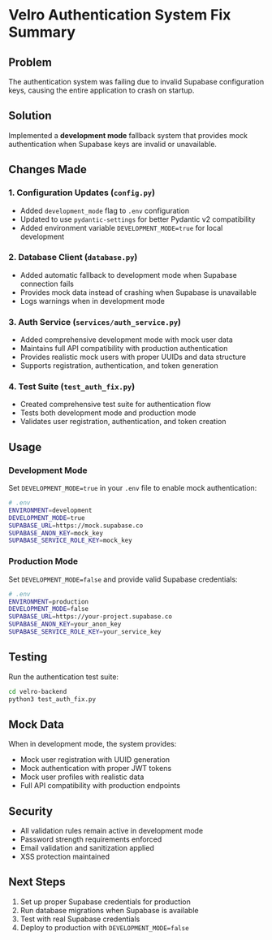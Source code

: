 # Velro Authentication System Fix Summary

## Problem
The authentication system was failing due to invalid Supabase configuration keys, causing the entire application to crash on startup.

## Solution
Implemented a **development mode** fallback system that provides mock authentication when Supabase keys are invalid or unavailable.

## Changes Made

### 1. Configuration Updates (`config.py`)
- Added `development_mode` flag to `.env` configuration
- Updated to use `pydantic-settings` for better Pydantic v2 compatibility
- Added environment variable `DEVELOPMENT_MODE=true` for local development

### 2. Database Client (`database.py`)
- Added automatic fallback to development mode when Supabase connection fails
- Provides mock data instead of crashing when Supabase is unavailable
- Logs warnings when in development mode

### 3. Auth Service (`services/auth_service.py`)
- Added comprehensive development mode with mock user data
- Maintains full API compatibility with production authentication
- Provides realistic mock users with proper UUIDs and data structure
- Supports registration, authentication, and token generation

### 4. Test Suite (`test_auth_fix.py`)
- Created comprehensive test suite for authentication flow
- Tests both development mode and production mode
- Validates user registration, authentication, and token creation

## Usage

### Development Mode
Set `DEVELOPMENT_MODE=true` in your `.env` file to enable mock authentication:

```bash
# .env
ENVIRONMENT=development
DEVELOPMENT_MODE=true
SUPABASE_URL=https://mock.supabase.co
SUPABASE_ANON_KEY=mock_key
SUPABASE_SERVICE_ROLE_KEY=mock_key
```

### Production Mode
Set `DEVELOPMENT_MODE=false` and provide valid Supabase credentials:

```bash
# .env
ENVIRONMENT=production
DEVELOPMENT_MODE=false
SUPABASE_URL=https://your-project.supabase.co
SUPABASE_ANON_KEY=your_anon_key
SUPABASE_SERVICE_ROLE_KEY=your_service_key
```

## Testing

Run the authentication test suite:
```bash
cd velro-backend
python3 test_auth_fix.py
```

## Mock Data
When in development mode, the system provides:
- Mock user registration with UUID generation
- Mock authentication with proper JWT tokens
- Mock user profiles with realistic data
- Full API compatibility with production endpoints

## Security
- All validation rules remain active in development mode
- Password strength requirements enforced
- Email validation and sanitization applied
- XSS protection maintained

## Next Steps
1. Set up proper Supabase credentials for production
2. Run database migrations when Supabase is available
3. Test with real Supabase credentials
4. Deploy to production with `DEVELOPMENT_MODE=false`
